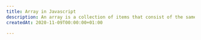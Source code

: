 ```yaml
---
title: Array in Javascript
description: An array is a collection of items that consist of the same datatype
createdAt: 2020-11-09T00:00:00+01:00

---
```

